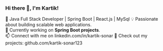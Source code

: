 ### Hi there 👋, I'm Kartik!  
🚀 Java Full Stack Developer | Spring Boot | React.js | MySql
💡 Passionate about building scalable web applications.  
🔭 Currently working on **Spring Boot projects**.  
📫 Connect with me on linkedin.com/in/kartik-sonar
📂 Check out my projects: github.com/kartik-sonar123
